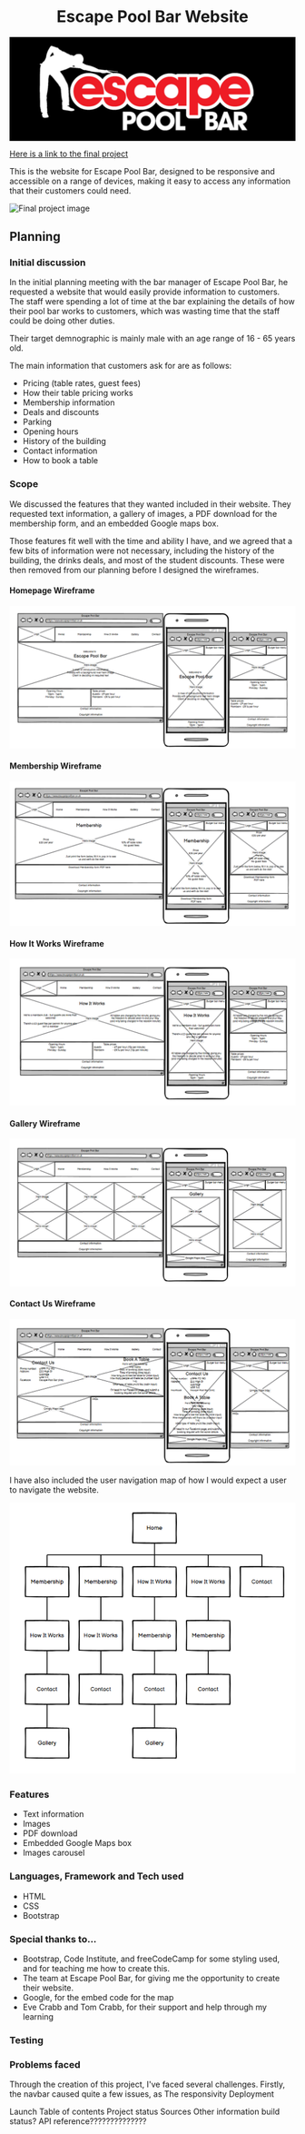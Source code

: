 <h1 align="center">Escape Pool Bar Website</h1>

<img src="/images/logo.jpg" alt="Escape Pool Bar Logo" align="center">

[Here is a link to the final project](https://link)

This is the website for Escape Pool Bar, designed to be responsive and accessible on a range of devices, making it easy to access any information that their customers could need.

![Final project image](/images/wireframes/project.jpg)

<h2>Planning</h2>

<h3>Initial discussion</h3>

In the initial planning meeting with the bar manager of Escape Pool Bar, he requested a website that would easily provide information to customers.
The staff were spending a lot of time at the bar explaining the details of how their pool bar works to customers, which was wasting time that the staff could be doing other duties.

Their target demnographic is mainly male with an age range of 16 - 65 years old. 

The main information that customers ask for are as follows:
<ul>
<li>Pricing (table rates, guest fees)</li>
<li>How their table pricing works</li>
<li>Membership information</li>
<li>Deals and discounts</li>
<li>Parking</li>
<li>Opening hours</li>
<li>History of the building</li>
<li>Contact information</li>
<li>How to book a table</li>
</ul>

<h3>Scope</h3>

We discussed the features that they wanted included in their website. They requested text information, a gallery of images, a PDF download for the membership form, and an embedded Google maps box.

Those features fit well with the time and ability I have, and we agreed that a few bits of information were not necessary, including the history of the building, the drinks deals, and most of the student discounts.
These were then removed from our planning before I designed the wireframes.

<h4>Homepage Wireframe</h4>

![Homepage wireframe](/images/wireframes/home.png)

<h4>Membership Wireframe</h4>

![Membership wireframe](/images/wireframes/membership.png)

<h4>How It Works Wireframe</h4>

![How It Works wireframe](/images/wireframes/about.png)

<h4>Gallery Wireframe</h4>

![Gallery wireframe](/images/wireframes/gallery.png)

<h4>Contact Us Wireframe</h4>

![Contact Us wireframe](/images/wireframes/contact.png)

I have also included the user navigation map of how I would expect a user to navigate the website.

![User navigation map](/images/wireframes/navmap.png)

<h3>Features</h3>
<ul>
<li>Text information</li>
<li>Images</li>
<li>PDF download</li>
<li>Embedded Google Maps box</li>
<li>Images carousel</li>
</ul>

<h3>Languages, Framework and Tech used</h3>

<ul>
<li>HTML</li>
<li>CSS</li>
<li>Bootstrap</li>
</ul>

<h3>Special thanks to...</h3>
<ul>
<li>Bootstrap, Code Institute, and freeCodeCamp for some styling used, and for teaching me how to create this.</li>
<li>The team at Escape Pool Bar, for giving me the opportunity to create their website.</li>
<li>Google, for the embed code for the map</li>
<li>Eve Crabb and Tom Crabb, for their support and help through my learning</li>
</ul>

<h3>Testing</h3>

<h3>Problems faced</h3>
Through the creation of this project, I've faced several challenges.
Firstly, the navbar caused quite a few issues, as 
The responsivity
Deployment



Launch
Table of contents
Project status 
Sources
Other information
build status?
API reference??????????????